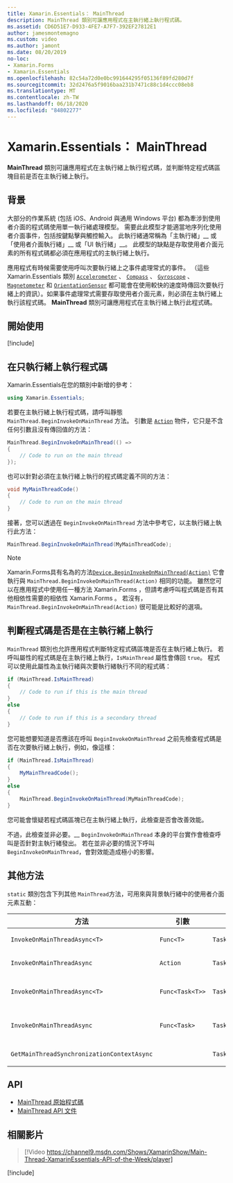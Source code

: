 ```yaml
---
title: Xamarin.Essentials： MainThread
description: MainThread 類別可讓應用程式在主執行緒上執行程式碼。
ms.assetid: CD6D51E7-D933-4FE7-A7F7-392EF27812E1
author: jamesmontemagno
ms.custom: video
ms.author: jamont
ms.date: 08/20/2019
no-loc:
- Xamarin.Forms
- Xamarin.Essentials
ms.openlocfilehash: 82c54a72d0e0bc991644295f05136f89fd280d7f
ms.sourcegitcommit: 32d2476a5f9016baa231b7471c88c1d4ccc08eb8
ms.translationtype: MT
ms.contentlocale: zh-TW
ms.lasthandoff: 06/18/2020
ms.locfileid: "84802277"
---
```

# <a name="xamarinessentials-mainthread"></a>Xamarin.Essentials： MainThread

**MainThread** 類別可讓應用程式在主執行緒上執行程式碼，並判斷特定程式碼區塊目前是否在主執行緒上執行。

## <a name="background"></a>背景

大部分的作業系統 (包括 iOS、Android 與通用 Windows 平台) 都為牽涉到使用者介面的程式碼使用單一執行緒處理模型。 需要此此模型才能適當地序列化使用者介面事件，包括按鍵點擊與觸控輸入。 此執行緒通常稱為「主執行緒」__ 或「使用者介面執行緒」__ 或「UI 執行緒」__。 此模型的缺點是存取使用者介面元素的所有程式碼都必須在應用程式的主執行緒上執行。

應用程式有時候需要使用呼叫次要執行緒上之事件處理常式的事件。 （這些 Xamarin.Essentials 類別 [`Accelerometer`](accelerometer.md) 、 [`Compass`](compass.md) 、 [`Gyroscope`](gyroscope.md) 、 [`Magnetometer`](magnetometer.md) 和 [`OrientationSensor`](orientation-sensor.md) 都可能會在使用較快的速度時傳回次要執行緒上的資訊）。如果事件處理常式需要存取使用者介面元素，則必須在主執行緒上執行該程式碼。 **MainThread** 類別可讓應用程式在主執行緒上執行此程式碼。

## <a name="get-started"></a>開始使用

[!include[](~/essentials/includes/get-started.md)]

## <a name="running-code-on-the-main-thread"></a>在只執行緒上執行程式碼

Xamarin.Essentials在您的類別中新增的參考：

```csharp
using Xamarin.Essentials;
```

若要在主執行緒上執行程式碼，請呼叫靜態 `MainThread.BeginInvokeOnMainThread` 方法。 引數是 [`Action`](xref:System.Action) 物件，它只是不含任何引數且沒有傳回值的方法：

```csharp
MainThread.BeginInvokeOnMainThread(() =>
{
    // Code to run on the main thread
});
```

也可以針對必須在主執行緒上執行的程式碼定義不同的方法：

```csharp
void MyMainThreadCode()
{
    // Code to run on the main thread
}
```

接著，您可以透過在 `BeginInvokeOnMainThread` 方法中參考它，以主執行緒上執行此方法：

```csharp
MainThread.BeginInvokeOnMainThread(MyMainThreadCode);
```

> [!NOTE]
> Xamarin.Forms具有名為的方法[`Device.BeginInvokeOnMainThread(Action)`](https://docs.microsoft.com/dotnet/api/xamarin.forms.device.begininvokeonmainthread)
> 它會執行與 `MainThread.BeginInvokeOnMainThread(Action)` 相同的功能。
> 雖然您可以在應用程式中使用任一種方法 Xamarin.Forms ，但請考慮呼叫程式碼是否有其他相依性需要的相依性 Xamarin.Forms 。 若沒有，`MainThread.BeginInvokeOnMainThread(Action)` 很可能是比較好的選項。

## <a name="determining-if-code-is-running-on-the-main-thread"></a>判斷程式碼是否是在主執行緒上執行

`MainThread` 類別也允許應用程式判斷特定程式碼區塊是否在主執行緒上執行。 若呼叫屬性的程式碼是在主執行緒上執行，`IsMainThread` 屬性會傳回 `true`。 程式可以使用此屬性為主執行緒與次要執行緒執行不同的程式碼：

```csharp
if (MainThread.IsMainThread)
{
    // Code to run if this is the main thread
}
else
{
    // Code to run if this is a secondary thread
}
```

您可能想要知道是否應該在呼叫 `BeginInvokeOnMainThread` 之前先檢查程式碼是否在次要執行緒上執行，例如，像這樣：

```csharp
if (MainThread.IsMainThread)
{
    MyMainThreadCode();
}
else
{
    MainThread.BeginInvokeOnMainThread(MyMainThreadCode);
}
```

您可能會懷疑若程式碼區塊已在主執行緒上執行，此檢查是否會改善效能。

不過，此檢查並非必要。__ `BeginInvokeOnMainThread` 本身的平台實作會檢查呼叫是否針對主執行緒發出。 若在並非必要的情況下呼叫 `BeginInvokeOnMainThread`，會對效能造成極小的影響。

## <a name="additional-methods"></a>其他方法

`static` 類別包含下列其他 `MainThread`方法，可用來與背景執行緒中的使用者介面元素互動：

| 方法 | 引數 | 傳回 | 目的 |
|---|---|---|---|
| `InvokeOnMainThreadAsync<T>` | `Func<T>` | `Task<T>` | 在主要執行緒上叫用 `Func<T>`，並等候其完成。 |
| `InvokeOnMainThreadAsync` | `Action` | `Task` | 在主要執行緒上叫用 `Action`，並等候其完成。 |
| `InvokeOnMainThreadAsync<T>`| `Func<Task<T>>` | `Task<T>` | 在主要執行緒上叫用 `Func<Task<T>>`，並等候其完成。 |
| `InvokeOnMainThreadAsync` | `Func<Task>` | `Task` | 在主要執行緒上叫用 `Func<Task>`，並等候其完成。 |
| `GetMainThreadSynchronizationContextAsync` | | `Task<SynchronizationContext>` | 傳回主要執行緒的 `SynchronizationContext`。 |

## <a name="api"></a>API

- [MainThread 原始程式碼](https://github.com/xamarin/Essentials/tree/main/Xamarin.Essentials/MainThread)
- [MainThread API 文件](xref:Xamarin.Essentials.MainThread)

## <a name="related-video"></a>相關影片

> [!Video https://channel9.msdn.com/Shows/XamarinShow/Main-Thread-XamarinEssentials-API-of-the-Week/player]

[!include[](~/essentials/includes/xamarin-show-essentials.md)]
